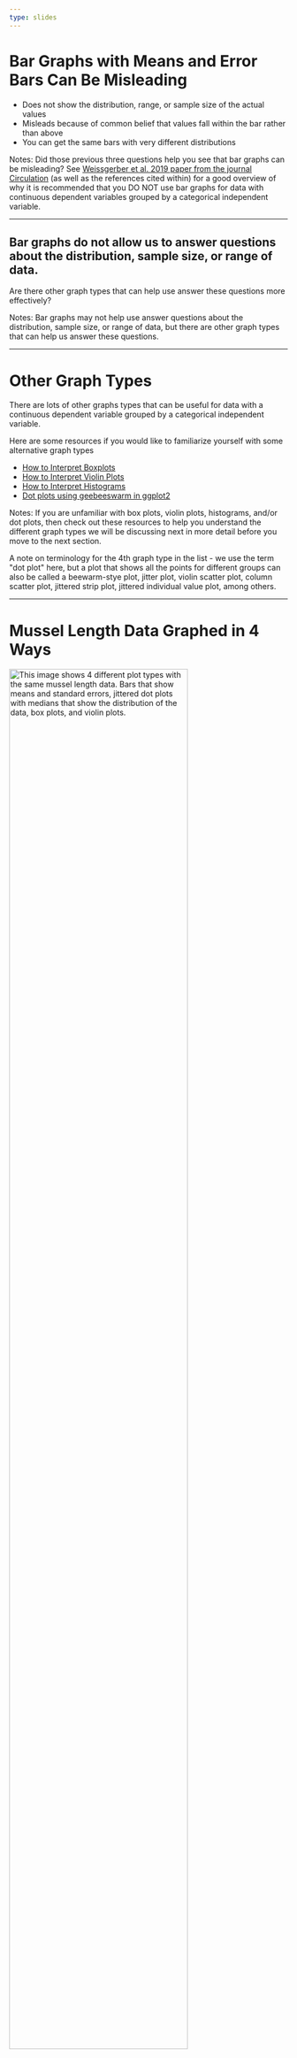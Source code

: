 ```yaml
---
type: slides
---
```


# Bar Graphs with Means and Error Bars Can Be Misleading

- Does not show the distribution, range, or sample size of the actual values
- Misleads because of common belief that values fall within the bar rather than above
- You can get the same bars with very different distributions


Notes: Did those previous three questions help you see that bar graphs can be misleading? See [Weissgerber et al. 2019 paper from the journal Circulation](https://www.ahajournals.org/doi/10.1161/CIRCULATIONAHA.118.037777) (as well as the references cited within) for a good overview of why it is recommended that you DO NOT use bar graphs for data with continuous dependent variables grouped by a categorical independent variable.


---

## Bar graphs do not allow us to answer questions about the distribution, sample size, or range of data.

Are there other graph types that can help use answer these questions more effectively?

Notes: Bar graphs may not help use answer questions about the distribution, sample size, or range of data, but there are other graph types that can help us answer these questions.

---

# Other Graph Types

There are lots of other graphs types that can be useful for data with a continuous dependent variable grouped by a categorical independent variable.

Here are some resources if you would like to familiarize yourself with some alternative graph types

- [How to Interpret Boxplots](https://www.labxchange.org/library/items/lb:LabXchange:d8863c77:html:1)
- [How to Interpret Violin Plots](https://www.labxchange.org/library/items/lb:LabXchange:46f64d7a:html:1)
- [How to Interpret Histograms](https://www.labxchange.org/library/pathway/lx-pathway:9ec0515c-d122-4ab5-85ac-c9c9c0850417/items/lx-pb:9ec0515c-d122-4ab5-85ac-c9c9c0850417:html:ad380c68)
- [Dot plots using geebeeswarm in ggplot2](https://github.com/eclarke/ggbeeswarm)


Notes: If you are unfamiliar with box plots, violin plots, histograms, and/or dot plots, then check out these resources to help you understand the different graph types we will be discussing next in more detail before you move to the next section. 

A note on terminology for the 4th graph type in the list - we use the term "dot plot" here, but a plot that shows all the points for different groups can also be called a beewarm-stye plot, jitter plot, violin scatter plot, column scatter plot, jittered strip plot, jittered individual value plot, among others. 

---

# Mussel Length Data Graphed in 4 Ways

<img src="https://raw.githubusercontent.com/dbturner/raisethebar/main/static/plots.png" alt="This image shows 4 different plot types with the same mussel length data. Bars that show means and standard errors, jittered dot plots with medians that show the distribution of the data, box plots, and violin plots. " width="80%"/>

Notes: 
(right click on the image and select "open image in new tab" if the graphs are getting cut off)

Here we see the same *Elliptio complanata* mussel length data graphed in four different ways: 

1. Bar plots showing the means and standard errors, 
2. Dot plots showing individual points jittered to show the data distribution and the median shown as the horizontal bar,
3. Box plots showing the median (middle horizontal bar), middle 50% of the data (= the interquartile range shown as the box), whiskers (reach up to 1.5 times the interquartile range from the edges of the box), and outliers (points shown outside of the whiskers), and 
4. Violin plots which show the distribution of the data as a mirrored, smoothed probability density curve. Go back to the previous slide and click on the resource links if you need help interpreting what these plots show. What are the pluses and minuses of each of these graph types?

---

# Visualizing Grouped Continuous Data
(dependent variable is continuous, independent variable(s) categorical)

- Show all points or distribution whenever possible
- Distribution of data and sample size determine which summary statistics to use 
  - Summary statistics are less reliable when sample size is small
  - Only use mean and SD if normal
  - Box plots are a useful way to show summary statistics, but don’t use box plots alone if data are multimodal 
  
Notes: Here are some key best practices to graph data that has a continuous dependent variable and one or more categorical independent variables.

---

### What Graph to Choose When You Have a Categorical Independent Variable
(adapted from [Weissgerber et al. 2019](https://doi.org/10.1161/CIRCULATIONAHA.118.037777)  by Marney Pratt, March 3, 2022)
<img src="https://raw.githubusercontent.com/dbturner/raisethebar/main/static/graph_choice.png" alt="This image shows a table to help choose a good graph type. See the slide notes for a thorough description." width="90%"/>

Notes: Here are some more in depth best practices to help you choose the best graph type

- Dot Plot shows All data points “jittered” to not overlap, with mean or median. Dot plots are best with a continuous dependent variable with very small to medium sample sizes and sample size too small to determine distribution OR any data distribution. Best practices for dot plots: jitter to make all points visible, use median (not mean) if sample size very small, only add dispersion summary stats if sample size is large enough
- Box Plot shows a box that represents the interquartile range (middle 50% of the data) with a median shown as a horizontal line within the box. Whiskers most often extend from the box up to 1.2 times the interquartile range and if points are present outside of the whiskers they are considered outliers. Best practices for box plots: use with a continuous dependent variable with medium to large sample size in each group (~20 or more, but no hard rule), only use for unimodal distributions (=one peak) and not for bimodal or multimodal data, list sample size for each group on the x-axis or give in the figure legend, make sure to specify what whiskers represent in the figure legend (as these can be defined differently)
- Violin Plot is created by taking the kernel density estimate and shows a smoothed data distribution curve (wider parts of the violin show where there is more data). Best practices for violin plots: use with a continuous dependent variable with larger sample sizes (usually around 30 or more per group, but no hard rule), list the sample size for each group on the x-axis or in the figure legend, do not include impossible values (for example, negative values when they are not possible), adjust the bandwidth and overall width as needed
- Bar Graph shows a bar with the height representing the value of a count or proportion. Best practices for bar graphs: use only with discrete data (counts or proportions) and NOT for continuous data.
- Mixed Graph showing points, box, and violin (or some other combination) to compliment the pros of the different graph types. Best used for medium to large sample sizes (~20+ but no hard rule). If data is multimodal, must show the distribution by jittered points and/or violin. If the sample size is small, emphasize points and de-emphasize parts with less certainty (e.g. summary stats). If the sample size is large, emphasize most important parts (e.g. summary stats) but de-emphasize parts that might be distracting by making more transparent

---

# Mix and Match When Needed
<img src="https://raw.githubusercontent.com/dbturner/raisethebar/main/static/mix.png" alt="This image shows a graph of the mussel lengths that mixes a violin, box, and dot plot." width="80%"/>

Notes: It can be helpful to mix and match different graph types to get the benefits of each to compliment each other. Here we have mixed a dot plot, box plot, and violin plot. The sample size for the number of mussels from each year in each river has also been added.

---

### A Dot Plot alone is a good choice for this dataset
<img src="https://raw.githubusercontent.com/dbturner/raisethebar/main/static/dot2.png" alt="This image shows a dot plot of the mussel lengths that includes the sample sizes and the median." width="80%"/>

Notes: In this particular case, the dot plot with medians might be especially useful with this dataset because it clearly shows the multimodal nature of the distribution of mussel shell lengths. You can clearly see the difference in sample sizes as well as gaps in the data between different size classes.  It looks like there was a better recruitment of small mussels in 2018 in the Mill River. Note the median looks slightly higher in the Manhan River than the Mill River in 2019, but there are a lot more small mussels as well as some larger mussels in the Mill River. Since we find the mussel density has increased and there is a good mix of sizes of mussels (including those that are smaller and larger than in the Manhan River), we don’t see any clear evidence of a negative impact of managing sediment upstream in Paradise Pond.

In the next chapter, we will practice using template code to make these different graphs using R